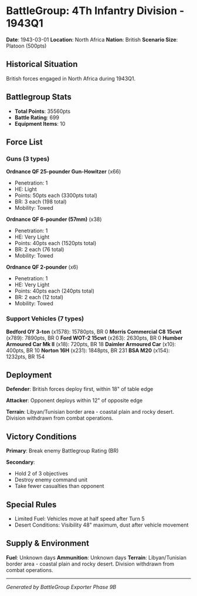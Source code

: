 # BattleGroup: 4Th Infantry Division - 1943Q1

**Date**: 1943-03-01
**Location**: North Africa
**Nation**: British
**Scenario Size**: Platoon (500pts)

## Historical Situation

British forces engaged in North Africa during 1943Q1.

## Battlegroup Stats

- **Total Points**: 35560pts
- **Battle Rating**: 699
- **Equipment Items**: 10

## Force List

### Guns (3 types)

**Ordnance QF 25-pounder Gun-Howitzer** (x66)
- Penetration: 1
- HE: Light
- Points: 50pts each (3300pts total)
- BR: 3 each (198 total)
- Mobility: Towed

**Ordnance QF 6-pounder (57mm)** (x38)
- Penetration: 1
- HE: Very Light
- Points: 40pts each (1520pts total)
- BR: 2 each (76 total)
- Mobility: Towed

**Ordnance QF 2-pounder** (x6)
- Penetration: 1
- HE: Very Light
- Points: 40pts each (240pts total)
- BR: 2 each (12 total)
- Mobility: Towed

### Support Vehicles (7 types)

**Bedford OY 3-ton** (x1578): 15780pts, BR 0
**Morris Commercial C8 15cwt** (x789): 7890pts, BR 0
**Ford WOT-2 15cwt** (x263): 2630pts, BR 0
**Humber Armoured Car Mk II** (x18): 720pts, BR 18
**Daimler Armoured Car** (x10): 400pts, BR 10
**Norton 16H** (x231): 1848pts, BR 231
**BSA M20** (x154): 1232pts, BR 154

## Deployment

**Defender**: British forces deploy first, within 18" of table edge

**Attacker**: Opponent deploys within 12" of opposite edge

**Terrain**: Libyan/Tunisian border area - coastal plain and rocky desert. Division withdrawn from combat operations.

## Victory Conditions

**Primary**: Break enemy Battlegroup Rating (BR)

**Secondary**:
- Hold 2 of 3 objectives
- Destroy enemy command unit
- Take fewer casualties than opponent

## Special Rules

- Limited Fuel: Vehicles move at half speed after Turn 5
- Desert Conditions: Visibility 48" maximum, dust after vehicle movement

## Supply & Environment

**Fuel**: Unknown days
**Ammunition**: Unknown days
**Terrain**: Libyan/Tunisian border area - coastal plain and rocky desert. Division withdrawn from combat operations.

---

*Generated by BattleGroup Exporter Phase 9B*
